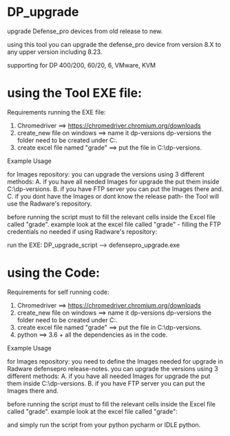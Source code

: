 # DP_upgrade
upgrade Defense_pro devices from old release to new.

using this tool you can upgrade the defense_pro device from version 8.X to any upper version including 8.23.

supporting for DP 400/200, 60/20, 6, VMware, KVM


# using the Tool EXE file:

Requirements running the EXE file:
1. Chromedriver ==> https://chromedriver.chromium.org/downloads
2. create_new file on windows  ==>  name it dp-versions dp-versions the folder need to be created under C:\.
3. create excel file named "grade" ==> put the file in  C:\dp-versions.

Example Usage

for Images repository:
you can upgrade the versions using 3 different methods:
  A. if you have all needed Images for upgrade the put them inside C:\dp-versions.
  B. if you have FTP server you can put the Images there and.
  C. if you dont have the Images or dont know the release path- the Tool will use the Radware's repository.
  
before running the script must to fill the relevant cells inside the Excel file called "grade".
example look at the  excel file called "grade" - filling the FTP credentials no needed if using Radware's repository:

run the EXE:
DP_upgrade_script --> defensepro_upgrade.exe


# using the Code:

Requirements for self running code:
1. Chromedriver ==> https://chromedriver.chromium.org/downloads
2. create_new file on windows  ==>  name it dp-versions dp-versions the folder need to be created under C:\.
3. create excel file named "grade" ==> put the file in  C:\dp-versions.
4. python ==> 3.6 + all the dependencies as in the code.

Example Usage

for Images repository:
you need to define the Images needed for upgrade in Radware defensepro release-notes.
you can upgrade the versions using 3 different methods:
  A. if you have all needed Images for upgrade the put them inside C:\dp-versions.
  B. if you have FTP server you can put the Images there and.
  
before running the script must to fill the relevant cells inside the Excel file called "grade".
example look at the  excel file called "grade":

and simply run the script from your python pycharm or IDLE python.
